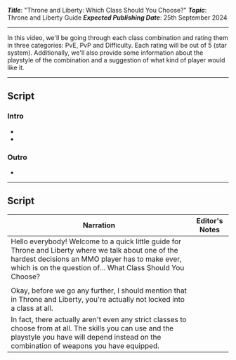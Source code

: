 ***Title***: "Throne and Liberty: Which Class Should You Choose?"
***Topic***: Throne and Liberty Guide
***Expected Publishing Date***: 25th September 2024 

----

In this video, we'll be going through each class combination and rating them in three categories: PvE, PvP and Difficulty. Each rating will be out of 5 (star system). Additionally, we'll also provide some information about the playstyle of the combination and a suggestion of what kind of player would like it.

-----
## Script

### Intro
- 
- 

### Outro
- 


---
## Script
| Narration                                                                                                                                                                                                             | Editor's Notes |
| --------------------------------------------------------------------------------------------------------------------------------------------------------------------------------------------------------------------- | -------------- |
| Hello everybody! Welcome to a quick little guide for Throne and Liberty where we talk about one of the hardest decisions an MMO player has to make ever, which is on the question of... What Class Should You Choose? |                |
|                                                                                                                                                                                                                       |                |
| Okay, before we go any further, I should mention that in Throne and Liberty, you're actually not locked into a class at all.                                                                                          |                |
| In fact, there actually aren't even any strict classes to choose from at all. The skills you can use and the playstyle you have will depend instead on the combination of weapons you have equipped.                  |                |